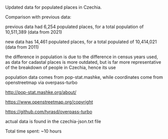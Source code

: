 Updated data for populated places in Czechia.

 

Comparison with previous data:

previous data had 6,254 populated places, for a total population of 10,511,389 (data from 2021)

new data has 14,461 populated places, for a total populated of 10,414,021 (data from 2011)

the difference in population is due to the difference in census years used, as data for cadastal places is more outdated, but is far more representative of the breakdown of people in Czechia, hence its use

 

population data comes from pop-stat.mashke, while coordinates come from openstreetmap via overpass-turbo

http://pop-stat.mashke.org/about/

https://www.openstreetmap.org/copyright

https://github.com/tyrasd/overpass-turbo

 

actual data is found in the czechia-json.txt file

Total time spent: ~10 hours
